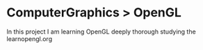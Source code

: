 # ComputerGraphics > OpenGL

In this project I am learning OpenGL deeply thorough studying the learnopengl.org
